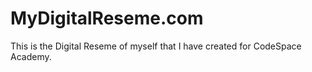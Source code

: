 # MyDigitalReseme.com
This is the Digital Reseme of myself that I have created for CodeSpace Academy.
